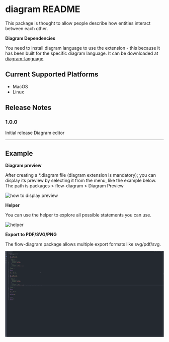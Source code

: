 # diagram README

This package is thought to allow people describe how entities interact between each other.

**Diagram Dependencies**

You need to install diagram language to use the extension - this because it has been built for the specific diagram language. It can be downloaded at [diagram-language](https://marketplace.visualstudio.com/items?itemName=sdrubolo.diagram-language)

## Current Supported Platforms

- MacOS
- Linux

## Release Notes

### 1.0.0

Initial release Diagram editor

---

## Example

**Diagram preview**

After creating a \*.diagram file (diagram extension is mandatory); you can display its preview by selecting it from the menu, like the example below. The path is packages > flow-diagram > Diagram Preview

![how to display preview](https://raw.githubusercontent.com/sdrubolo/project-images/master/preview.gif)

**Helper**

You can use the helper to explore all possible statements you can use.

![helper](https://raw.githubusercontent.com/sdrubolo/project-images/master/helper.gif)

**Export to PDF/SVG/PNG**

The flow-diagram package allows multiple export formats like svg/pdf/svg.

![export](https://raw.githubusercontent.com/sdrubolo/project-images/master/export_pdf.gif)
